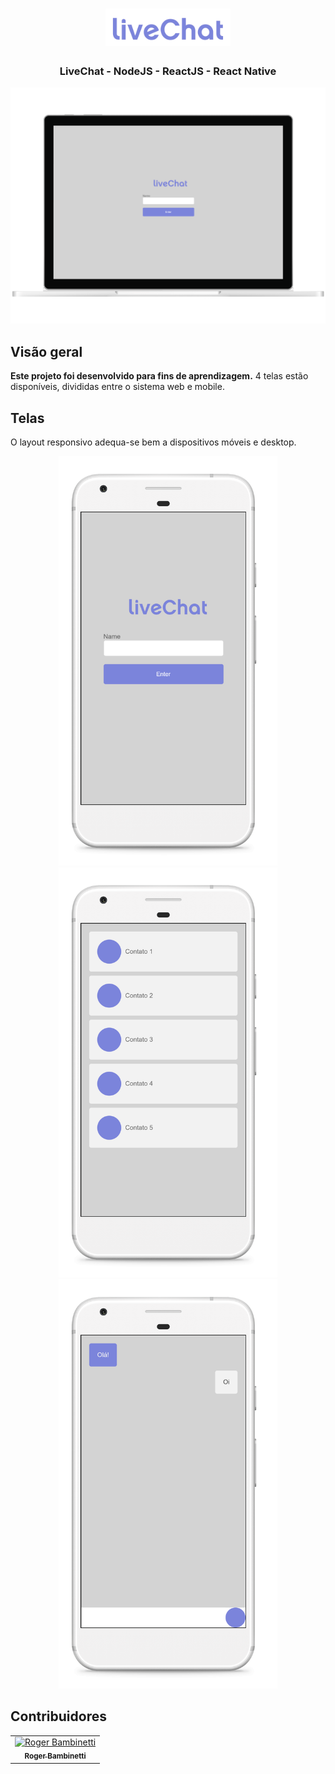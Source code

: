 <h1 align="center">
<img
		width="200"
		src="https://github.com/RogerBambinetti/live-chat-nodejs/blob/master/preview/logo.png">
</h1>
<h3 align="center">
	LiveChat - NodeJS - ReactJS - React Native
</h3>

<p align="center">
<img
		width="700"
		src="https://github.com/RogerBambinetti/live-chat-nodejs/blob/master/preview/Screenshot0.png">
</p>

## Visão geral

**Este projeto foi desenvolvido para fins de aprendizagem.** 4 telas estão disponíveis, divididas entre o sistema web e mobile.


## Telas

O layout responsivo adequa-se bem a dispositivos móveis e desktop.

<p align="center">
<img
		width="350"
		src="https://github.com/RogerBambinetti/live-chat-nodejs/blob/master/preview/Screenshot1.png">
<img
		width="350"
		src="https://github.com/RogerBambinetti/live-chat-nodejs/blob/master/preview/Screenshot2.png">
<img
		width="350"
		src="https://github.com/RogerBambinetti/live-chat-nodejs/blob/master/preview/Screenshot3.png">
</p>


## Contribuidores

<table>
  <tr>
<td align="center"><a href="https://github.com/RogerBambinetti"><img src="https://avatars0.githubusercontent.com/u/50684839?s=460&v=4" width="100px;" alt="Roger Bambinetti"/><br /><sub><b>Roger Bambinetti</b></sub></a></td>
  </tr>
</table>
